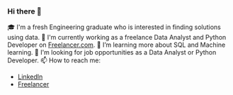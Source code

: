 ### Hi there 👋
:mortar_board: I'm a fresh Engineering graduate who is interested in finding solutions using data.
:briefcase: I'm currently working as a freelance Data Analyst and Python Developer on [Freelancer.com](https://www.freelancer.com/u/OsamaSonbaty).
🌱 I’m learning more about SQL and Machine learning.
🤔 I'm looking for job opportunities as a Data Analyst or Python Developer.
📫 How to reach me: 
- [LinkedIn](https://www.linkedin.com/in/osama-elsonbaty/)
- [Freelancer](https://www.freelancer.com/u/OsamaSonbaty)
<!--
**osamasonbaty/osamasonbaty** is a ✨ _special_ ✨ repository because its `README.md` (this file) appears on your GitHub profile.

Here are some ideas to get you started:

- 🔭 I’m currently working on ...
- 🌱 I’m currently learning ...
- 👯 I’m looking to collaborate on ...
- 🤔 I’m looking for help with ...
- 💬 Ask me about ...
- 📫 How to reach me: ...
- 😄 Pronouns: ...
- ⚡ Fun fact: ...
-->
